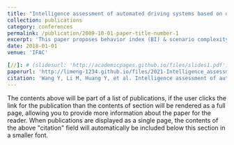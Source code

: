 ```yaml
---
title: "Intelligence assessment of automated driving systems based on driving intelligence quotient"
collection: publications
category: conferences
permalink: /publication/2009-10-01-paper-title-number-1
excerpt: 'This paper proposes behavior index (BI) & scenario complexity (SC)-based ADS intelligence assessment, resolving AV evaluation challenges, quantified via DIQ, demonstrated in lane change simulations.'
date: 2018-01-01
venue: 'IFAC'

[//]: # (slidesurl: 'http://academicpages.github.io/files/slides1.pdf')
paperurl: 'http://limeng-1234.github.io/files/2021-Intelligence_assessment.pdf'
citation: 'Wang Y, Li M, Huang Y, et al. Intelligence assessment of automated driving systems based on driving intelligence quotient[C]//2021 5th CAA International Conference on Vehicular Control and Intelligence (CVCI). IEEE, 2021: 1-6.'
---
```


The contents above will be part of a list of publications, if the user clicks the link for the publication than the contents of section will be rendered as a full page, allowing you to provide more information about the paper for the reader. When publications are displayed as a single page, the contents of the above "citation" field will automatically be included below this section in a smaller font.